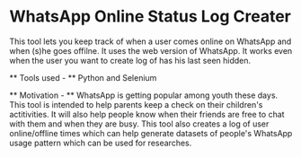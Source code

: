 # WhatsApp Online Status Log Creater

This tool lets you keep track of when a user comes online on WhatsApp and when (s)he goes offilne.
It uses the web version of WhatsApp. It works even when the user you want to create log of has his last seen hidden.

** Tools used - ** Python and Selenium

** Motivation - **
WhatsApp is getting popular among youth these days. This tool is intended to help parents keep a check on their children's 
actitivities.
It will also help people know when their friends are free to chat with them and when they are busy.
This tool also creates a log of user online/offline times which can help generate datasets of people's WhatsApp 
usage pattern which can be used for researches.
